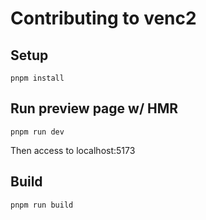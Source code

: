 # Contributing to venc2

## Setup
```
pnpm install
```

## Run preview page w/ HMR
```
pnpm run dev
```

Then access to localhost:5173

## Build
```
pnpm run build
```

